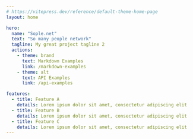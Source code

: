 ```yaml
---
# https://vitepress.dev/reference/default-theme-home-page
layout: home

hero:
  name: "Sople.net"
  text: "So many people network"
  tagline: My great project tagline 2
  actions:
    - theme: brand
      text: Markdown Examples
      link: /markdown-examples
    - theme: alt
      text: API Examples
      link: /api-examples

features:
  - title: Feature A
    details: Lorem ipsum dolor sit amet, consectetur adipiscing elit
  - title: Feature B
    details: Lorem ipsum dolor sit amet, consectetur adipiscing elit
  - title: Feature C
    details: Lorem ipsum dolor sit amet, consectetur adipiscing elit
---
```


